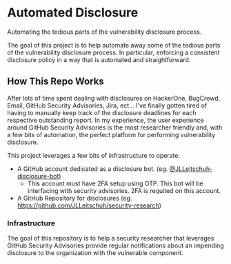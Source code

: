 # Automated Disclosure

Automating the tedious parts of the vulnerability disclosure process.

The goal of this project is to help automate away some of the tedious parts of the vulnerability disclosure process.
In particular, enforcing a consistent disclosure policy in a way that is automated and straightforward.

## How This Repo Works

After lots of time spent dealing with disclosures on HackerOne, BugCrowd, Email, GitHub Security Advisories, Jira, ect... I've finally gotten tired of having to manually keep track of the disclosure deadlines for each respective outstanding report. In my experience, the user experience around GitHub Security Advisories is the most researcher friendly and, with a few bits of automation, the perfect platform for performing  vulnerability disclosure.

This project leverages a few bits of infrastructure to operate.
 - A GitHub account dedicated as a disclosure bot. (eg. [@JLLeitschuh-disclosure-bot](https://github.com/JLLeitschuh-disclosure-bot))
   - This account must have 2FA setup using OTP. This bot will be interfacing with security advisories. 2FA is requited on this account.
 - A GitHub Repository for disclosures (eg. https://github.com/JLLeitschuh/security-research)

### Infrastructure

The goal of this repository is to help a security researcher that leverages GitHub Security Advisories provide regular notifications about an impending disclosure to the organization with the vulnerable component.
